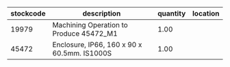 |stockcode|description|quantity|location|
|---------|-----------|--------|--------|
|19979|Machining Operation to Produce 45472_M1|1.00||
|45472|Enclosure, IP66, 160 x 90 x 60.5mm. IS1000S|1.00||
